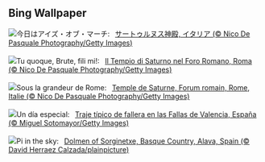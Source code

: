 ## Bing Wallpaper
![](https://www.bing.com/th?id=OHR.ForumRomanum_JA-JP6466904487_UHD.jpg&w=1000)今日はアイズ・オブ・マーチ:&nbsp;&ensp;[サートゥルヌス神殿, イタリア (© Nico De Pasquale Photography/Getty Images)](https://www.bing.com/th?id=OHR.ForumRomanum_JA-JP6466904487_UHD.jpg)
<br><br/>
![](https://www.bing.com/th?id=OHR.ForumRomanum_IT-IT0199618403_UHD.jpg&w=1000)Tu quoque, Brute, fili mi!:&nbsp;&ensp;[Il Tempio di Saturno nel Foro Romano, Roma (© Nico De Pasquale Photography/Getty Images)](https://www.bing.com/th?id=OHR.ForumRomanum_IT-IT0199618403_UHD.jpg)
<br><br/>
![](https://www.bing.com/th?id=OHR.ForumRomanum_FR-FR8371845644_UHD.jpg&w=1000)Sous la grandeur de Rome:&nbsp;&ensp;[Temple de Saturne, Forum romain, Rome, Italie (© Nico De Pasquale Photography/Getty Images)](https://www.bing.com/th?id=OHR.ForumRomanum_FR-FR8371845644_UHD.jpg)
<br><br/>
![](https://www.bing.com/th?id=OHR.FallasSpainWomen_ES-ES9361742240_UHD.jpg&w=1000)Un día especial:&nbsp;&ensp;[Traje típico de fallera en las Fallas de Valencia, España (© Miguel Sotomayor/Getty Images)](https://www.bing.com/th?id=OHR.FallasSpainWomen_ES-ES9361742240_UHD.jpg)
<br><br/>
![](https://www.bing.com/th?id=OHR.BasqueDolmen_EN-GB2189832080_UHD.jpg&w=1000)Pi in the sky:&nbsp;&ensp;[Dolmen of Sorginetxe, Basque Country, Alava, Spain (© David Herraez Calzada/plainpicture)](https://www.bing.com/th?id=OHR.BasqueDolmen_EN-GB2189832080_UHD.jpg)
<br><br/>

